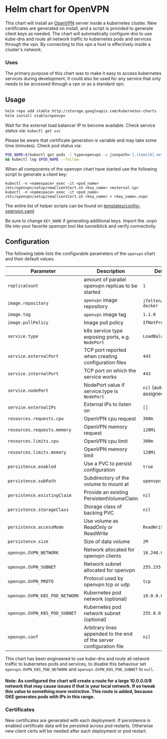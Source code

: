 # Helm chart for OpenVPN
This chart will install an [OpenVPN](https://openvpn.net/) server inside a kubernetes cluster.  New certificates are generated on install, and a script is provided to generate client keys as needed.  The chart will automatically configure dns to use kube-dns and route all network traffic to kubernetes pods and services through the vpn.  By connecting to this vpn a host is effectively inside a cluster's network.

### Uses
The primary purpose of this chart was to make it easy to access kubernetes services during development.  It could also be used for any service that only needs to be accessed through a vpn or as a standard vpn.

## Usage

```bash
helm repo add stable http://storage.googleapis.com/kubernetes-charts
helm install stable/openvpn
```

Wait for the external load balancer IP to become available.  Check service status via: `kubectl get svc`

Please be aware that certificate generation is variable and may take some time (minutes).
Check pod status via:

```bash
POD_NAME=$(kubectl get pods -l type=openvpn -o jsonpath='{.items[0].metadata.name}') \
&& kubectl log $POD_NAME --follow
```

When all components of the openvpn chart have started use the following script to generate a client key:

```shell
kubectl -n <namespace> exec -it <pod_name> /etc/openvpn/setup/newClientCert.sh <key_name> <external-ip>
kubectl -n <namespace> exec -it <pod_name> /etc/openvpn/setup/newClientCert.sh <key_name> > <key_name>.ovpn
```

The entire list of helper scripts can be found on [templates/config-openvpn.yaml](templates/config-openvpn.yaml)

Be sure to change `KEY_NAME` if generating additional keys.  Import the .ovpn file into your favorite openvpn tool like tunnelblick and verify connectivity.

## Configuration

The following table lists the configurable parameters of the `openvpn` chart and their default values.

Parameter | Description | Default
---                            | ---                                                                  | ---
`replicaCount`                 | amount of parallel openvpn replicas to be started                    | `1`
`image.repository`             | `openvpn` image repository                                           | `jfelten/openvpn-docker`
`image.tag`                    | `openvpn` image tag                                                  | `1.1.0`
`image.pullPolicy`             | Image pull policy                                                    | `IfNotPresent`
`service.type`                 | k8s service type exposing ports, e.g. `NodePort`                     | `LoadBalancer`
`service.externalPort`         | TCP port reported when creating configuration files                  | `443`
`service.internalPort`         | TCP port on which the service works                                  | `443`
`service.nodePort`             | NodePort value if service.type is `NodePort`                         | `nil` (auto-assigned)
`service.externalIPs`          | External IPs to listen on                                            | `[]`
`resources.requests.cpu`       | OpenVPN cpu request                                                  | `300m`
`resources.requests.memory`    | OpenVPN memory request                                               | `128Mi`
`resources.limits.cpu`         | OpenVPN cpu limit                                                    | `300m`
`resources.limits.memory`      | OpenVPN memory limit                                                 | `128Mi`
`persistence.enabled`          | Use a PVC to persist configuration                                   | `true`
`persistence.subPath`          | Subdirectory of the volume to mount at                               | `openvpn`
`persistence.existingClaim`    | Provide an existing PersistentVolumeClaim                            | `nil`
`persistence.storageClass`     | Storage class of backing PVC                                         | `nil`
`persistence.accessMode`       | Use volume as ReadOnly or ReadWrite                                  | `ReadWriteOnce`
`persistence.size`             | Size of data volume                                                  | `2M`
`openvpn.OVPN_NETWORK`         | Network allocated for openvpn clients                                | `10.240.0.0`
`openvpn.OVPN_SUBNET`          | Network subnet allocated for openvpn                                 | `255.255.0.0`
`openvpn.OVPN_PROTO`           | Protocol used by openvpn tcp or udp                                  | `tcp`
`openvpn.OVPN_K8S_POD_NETWORK` | Kubernetes pod network (optional)                                    | `10.0.0.0`
`openvpn.OVPN_K8S_POD_SUBNET`  | Kubernetes pod network subnet (optional)                             | `255.0.0.0`
`openvpn.conf`                 | Arbitrary lines appended to the end of the server configuration file | `nil`

This chart has been engineered to use kube-dns and route all network traffic to kubernetes pods and services,
to disable this behaviour set `openvpn.OVPN_K8S_POD_NETWORK` and `openvpn.OVPN_K8S_POD_SUBNET` to `null`.

#### Note: As configured the chart will create a route for a large 10.0.0.0/8 network that may cause issues if that is your local network.  If so tweak this value to something more restrictive.  This route is added, because GKE generates pods with IPs in this range.

### Certificates
New certificates are generated with each deployment.
If persistence is enabled certificate data will be persisted across pod restarts.
Otherwise new client certs will be needed after each deployment or pod restart.
